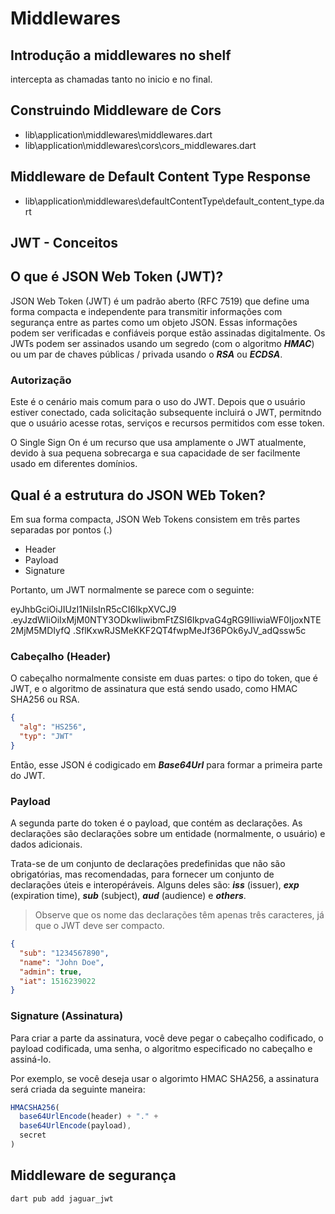 # Middlewares

## Introdução a middlewares no shelf

intercepta as chamadas tanto no inicio e no final.

## Construindo Middleware de Cors

- lib\application\middlewares\middlewares.dart
- lib\application\middlewares\cors\cors_middlewares.dart

## Middleware de Default Content Type Response

- lib\application\middlewares\defaultContentType\default_content_type.dart

## JWT - Conceitos

## O que é JSON Web Token (JWT)?

JSON Web Token (JWT) é um padrão aberto (RFC 7519) que define uma forma compacta e independente para transmitir informações com segurança entre as partes como um objeto JSON. Essas informações podem ser verificadas e confiáveis porque estão assinadas digitalmente. Os JWTs podem ser assinados usando um segredo (com o algoritmo ***HMAC***) ou um par de chaves públicas / privada usando o ***RSA*** ou ***ECDSA***.

### Autorização

Este é o cenário mais comum para o uso do JWT. Depois que o usuário estiver conectado, cada solicitação subsequente incluirá o JWT, permitndo que o usuário acesse rotas, serviços e recursos permitidos com esse token.

O Single Sign On é um recurso que usa amplamente o JWT atualmente, devido à sua pequena sobrecarga e sua capacidade de ser facilmente usado em diferentes domínios.

## Qual é a estrutura do JSON WEb Token?

Em sua forma compacta, JSON Web Tokens consistem em três partes separadas por pontos (.)
  
- Header
- Payload
- Signature

Portanto, um JWT normalmente se parece com o seguinte:

eyJhbGciOiJIUzI1NiIsInR5cCI6IkpXVCJ9
.eyJzdWIiOiIxMjM0NTY3ODkwIiwibmFtZSI6IkpvaG4gRG9lIiwiaWF0IjoxNTE2MjM5MDIyfQ
.SflKxwRJSMeKKF2QT4fwpMeJf36POk6yJV_adQssw5c

### Cabeçalho (Header)

O cabeçalho normalmente consiste em duas partes: o tipo do token, que é JWT, e o algoritmo de assinatura que está sendo usado, como HMAC SHA256 ou RSA.

```json
{
  "alg": "HS256",
  "typ": "JWT"
}
```

Então, esse JSON é codigicado em ***Base64Url*** para formar a primeira parte do JWT.

### Payload

A segunda parte do token é o payload, que contém as declarações. As declarações são declarações sobre um entidade (normalmente, o usuário) e dados adicionais.

Trata-se de um conjunto de declarações predefinidas que não são obrigatórias, mas recomendadas, para fornecer um conjunto de declarações úteis e interopéráveis. Alguns deles são: ***iss*** (issuer), ***exp*** (expiration time), ***sub*** (subject), ***aud*** (audience) e ***others***.

> Observe que os nome das declarações têm apenas três caracteres, já que o JWT deve ser compacto.

```json
{
  "sub": "1234567890",
  "name": "John Doe",
  "admin": true,
  "iat": 1516239022
}
```

### Signature (Assinatura)

Para criar a parte da assinatura, você deve pegar o cabeçalho codificado, o payload codificada, uma senha, o algoritmo especificado no cabeçalho e assiná-lo.

Por exemplo, se você deseja usar o algorimto HMAC SHA256, a assinatura será criada da seguinte maneira:

```js
HMACSHA256(
  base64UrlEncode(header) + "." +
  base64UrlEncode(payload),
  secret
)
```

## Middleware de segurança

```bash
dart pub add jaguar_jwt
```
